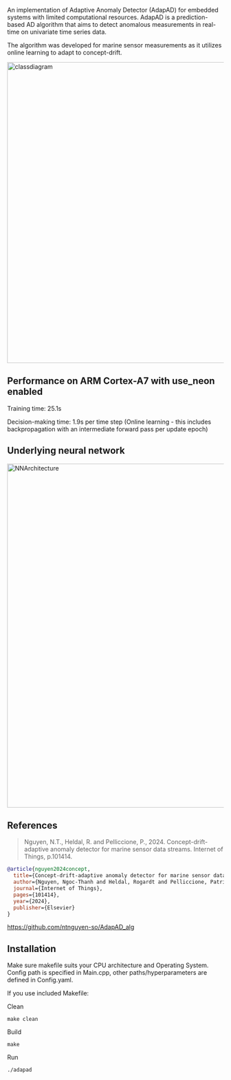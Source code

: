 An implementation of Adaptive Anomaly Detector (AdapAD) for embedded systems with limited computational resources. AdapAD is a prediction-based AD algorithm that aims to detect anomalous measurements in real-time on univariate time series data.

The algorithm was developed for marine sensor measurements as it utilizes online learning to adapt to concept-drift.

<img width="700" alt="classdiagram" src="https://github.com/user-attachments/assets/698cb3f3-fa21-4a63-a073-6d2b282f8268" />

## Performance on ARM Cortex-A7 with use_neon enabled

Training time: 25.1s

Decision-making time: 1.9s per time step (Online learning - this includes backpropagation with an intermediate forward pass per update epoch)

## Underlying neural network

<img width="800" alt="NNArchitecture" src="https://github.com/user-attachments/assets/841eb76d-7a81-49b4-8b95-8ce8090c84ec" />

## References
> Nguyen, N.T., Heldal, R. and Pelliccione, P., 2024. Concept-drift-adaptive anomaly detector for marine sensor data streams. Internet of Things, p.101414.

```bibtex
@article{nguyen2024concept,
  title={Concept-drift-adaptive anomaly detector for marine sensor data streams},
  author={Nguyen, Ngoc-Thanh and Heldal, Rogardt and Pelliccione, Patrizio},
  journal={Internet of Things},
  pages={101414},
  year={2024},
  publisher={Elsevier}
}
```
https://github.com/ntnguyen-so/AdapAD_alg

## Installation

Make sure makefile suits your CPU architecture and Operating System. Config path is specified in Main.cpp, other paths/hyperparameters are defined in Config.yaml. 

If you use included Makefile:

Clean
```
make clean
```
Build
```
make
```
Run
```
./adapad
```


